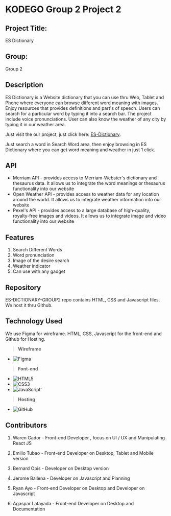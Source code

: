 # KODEGO Group 2 Project 2

## **Project Title:**
ES Dictionary

## **Group:**
Group 2

## **Description**

ES Dictionary is a Website dictionary that you can use thru Web, Tablet and Phone where everyone can browse different word meaning with images. Enjoy resources that provides definitions and part's of speech. Users can search for a particular word by typing it into a search bar. The project include voice pronunciations. User can also know the weather of any city by typing it in our weather area.

Just visit the our project, just click here: [ES-Dictionary](https://es-dictionary.netlify.app).

Just search a word in Search Word area, then enjoy browsing in ES Dictionary where you can get word meaning and weather in just 1 click.

## **API**

- Merriam API - provides access to Merriam-Webster's dictionary and thesaurus data. It allows us to integrate the word meanings or thesaurus functionality into our website
- Open Weather API - provides access to weather data for any location around the world. It allows us to integrate weather information into our website
- Pexel's API - provides access to a large database of high-quality, royalty-free images and videos. It allows us to integrate image and video functionality into our website

## **Features**

1. Search Different Words
2. Word pronunciation
3. Image of the desire search
4. Weather indicator
5. Can use with any gadget

## **Repository**

ES-DICTIONARY-GROUP2 repo contains HTML, CSS and Javascript files. We host it thru Github.

## **Technology Used**

We use Figma for wireframe. HTML, CSS, Javascript for the front-end and Github for Hosting.

>**Wireframe**
- ![Figma](https://img.shields.io/badge/figma-%23F24E1E.svg?style=for-the-badge&logo=figma&logoColor=white)

>**Font-end**
- ![HTML5](https://img.shields.io/badge/html5-%23E34F26.svg?style=for-the-badge&logo=html5&logoColor=white)
- ![CSS3](https://img.shields.io/badge/css3-%231572B6.svg?style=for-the-badge&logo=css3&logoColor=white)
- ![JavaScript](https://img.shields.io/badge/javascript-%23323330.svg?style=for-the-badge&logo=javascript&logoColor=%23F7DF1E)'

>**Hosting**
- ![GitHub](https://img.shields.io/badge/github-%23121011.svg?style=for-the-badge&logo=github&logoColor=white)

## **Contributors**

1. Waren Gador - Front-end Developer , focus on UI / UX and Manipulating React JS 

2. Emilio Tubao - Front-end Developer on Desktop, Tablet and Mobile version

3. Bernard Opis - Developer on Desktop version

4. Jerome Ballena - Developer on Javascript and Planning

5. Ryan Ayo - Front-end Developer on Desktop and Developer on Javascript 

6. Agaspar Latayada - Front-end Developer on Desktop and Documentation 
